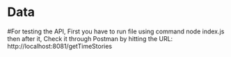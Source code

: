 # Data
#For testing the API, First you have to run file using command node index.js then after it, Check it through Postman by hitting the URL: http://localhost:8081/getTimeStories
